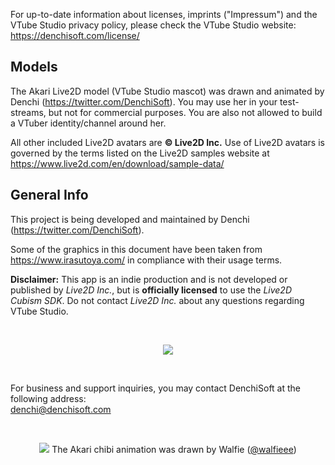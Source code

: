 For up-to-date information about licenses, imprints ("Impressum") and the VTube Studio privacy policy, please check the VTube Studio website: https://denchisoft.com/license/ 

## Models

The Akari Live2D model (VTube Studio mascot) was drawn and animated by Denchi (https://twitter.com/DenchiSoft). You may use her in your test-streams, but not for commercial purposes. You are also not allowed to build a VTuber identity/channel around her.

All other included Live2D avatars are **© Live2D Inc.** Use of Live2D avatars is governed by the terms listed on the Live2D samples website at https://www.live2d.com/en/download/sample-data/

## General Info

This project is being developed and maintained by Denchi (https://twitter.com/DenchiSoft).

Some of the graphics in this document have been taken from https://www.irasutoya.com/ in compliance with their usage terms.

**Disclaimer:** This app is an indie production and is not developed or published by _Live2D Inc._, but is
**officially licensed** to use the _Live2D Cubism SDK_. Do not contact _Live2D Inc._ about any questions regarding VTube Studio.

<br/>
<p align="center">
  <img src="https://raw.githubusercontent.com/wiki/DenchiSoft/VTubeStudio/img/live2d_expandable_app_small.png" />
</p>
<br/>

For business and support inquiries, you may contact DenchiSoft at the following address:<br/>
denchi@denchisoft.com

<br/>
<p align="center">
  <img src="https://raw.githubusercontent.com/wiki/DenchiSoft/VTubeStudio/img/akari_fly_all_sequence.png" />
The Akari chibi animation was drawn by Walfie (<a href="https://twitter.com/walfieee">@walfieee</a>)
</p>
<br/>


